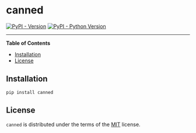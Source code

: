 # canned

[![PyPI - Version](https://img.shields.io/pypi/v/canned.svg)](https://pypi.org/project/canned)
[![PyPI - Python Version](https://img.shields.io/pypi/pyversions/canned.svg)](https://pypi.org/project/canned)

-----

**Table of Contents**

- [Installation](#installation)
- [License](#license)

## Installation

```console
pip install canned
```

## License

`canned` is distributed under the terms of the [MIT](https://spdx.org/licenses/MIT.html) license.
